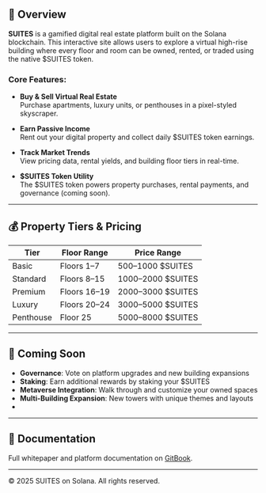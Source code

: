 ## 🏢 Overview

**SUITES** is a gamified digital real estate platform built on the Solana blockchain. This interactive site allows users to explore a virtual high-rise building where every floor and room can be owned, rented, or traded using the native $SUITES token.

### Core Features:
- **Buy & Sell Virtual Real Estate**  
  Purchase apartments, luxury units, or penthouses in a pixel-styled skyscraper.

- **Earn Passive Income**  
  Rent out your digital property and collect daily $SUITES token earnings.

- **Track Market Trends**  
  View pricing data, rental yields, and building floor tiers in real-time.

- **$SUITES Token Utility**  
  The $SUITES token powers property purchases, rental payments, and governance (coming soon).

---

## 💰 Property Tiers & Pricing

| Tier       | Floor Range | Price Range      |
|------------|-------------|------------------|
| Basic      | Floors 1–7  | 500–1000 $SUITES |
| Standard   | Floors 8–15 | 1000–2000 $SUITES|
| Premium    | Floors 16–19| 2000–3000 $SUITES|
| Luxury     | Floors 20–24| 3000–5000 $SUITES|
| Penthouse  | Floor 25    | 5000–8000 $SUITES|

---

## 🔮 Coming Soon

- **Governance**: Vote on platform upgrades and new building expansions  
- **Staking**: Earn additional rewards by staking your $SUITES  
- **Metaverse Integration**: Walk through and customize your owned spaces  
- **Multi-Building Expansion**: New towers with unique themes and layouts
- 
---

## 📄 Documentation

Full whitepaper and platform documentation on [GitBook](https://suites.gitbook.io/suites).

---

© 2025 SUITES on Solana. All rights reserved.
